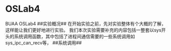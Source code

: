 # OSLab4
BUAA OSLab4
##实验概况##
  在开始实验之前，先对实验整体有个大概的了解，这样能让我们更好地进行实验。
  我们本次实验需要补充的内容包括一整套以sys开头的系统调用函数，其中包括了进程间通信需要的一些系统调用如sys_ipc_can_recv等，
##系统调用##

